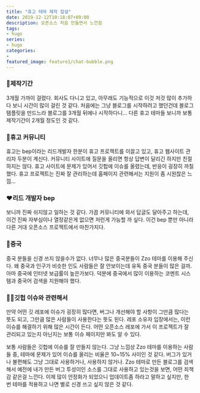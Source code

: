 ```yaml
---
title: "휴고 테마 제작 잡설"
date: 2019-12-12T10:18:07+09:00
description: 오픈소스 처음 만들면서 느낀점
tags:
- hugo
series:
- hugo
categories:
-
featured_image: feature1/chat-bubble.png
---
```


### 🧟제작기간

3개월 가까이 걸렸다. 회사도 다니고 있고, 아무래도 기능적으로 이것 저것 많이 추가하다 보니 시간이 많이 걸린 것 같다. 처음에는 그냥 블로그를 시작하려고 했던건데 블로그 템플릿을 만드느라 블로그를 3개월 뒤에나 시작하다니... 다른 휴고 테마들 보니까 보통 제작기간이 2개월 정도인 것 같다.

### 💬휴고 커뮤니티

휴고는 bep이라는 리드개발자 한분이 휴고 프로젝트를 이끌고 있고, 휴고 웹사이트 관리자 두분이 계신다. 커뮤니티 사이트에 질문을 올리면 항상 답변이 달리긴 하지만 친절 하지는 않다. 휴고 사이트에 문제가 있어서 깃헙에 이슈를 올렸는데, 반응이 굉장히 까칠했다. 휴고 프로젝트는 진짜 잘 관리하는데 홈페이지 관련해서는 지원이 좀 시원찮은 느낌...

### ❤️리드 개발자 bep

보니까 진짜 쉬지않고 일하는 것 같다. 가끔 커뮤니티에 와서 답글도 달아주고 하는데, 이건 진짜 자부심이나 열정같은게 없으면 저런게 가능할 까 싶다. 이건 bep 뿐만 아니라 다른 거대 오픈소스 프로젝트에서 마찬가지다.

### 🐼중국

중국 분들을 신경 쓰지 않을수가 없다. 너무나 많은 중국분들이 Zzo 테마를 이용해 주신다. 왜 중국과 인구가 비슷한 인도 사람들은 잘 안보이는데 유독 중국 분들이 많은 걸까. 아마 중국에 인터넷 보급률이 높은가보다. 덕분에 중국에서 많이 이용하는 코멘트 시스템과 중국어 검색을 지원해야 했다. 

### 👨‍🔧깃헙 이슈와 관련해서

만약 어떤 깃 레포에 이슈가 굉장히 많다면, 버그나 개선해야 할 사항이 그만큼 많다는 뜻도 되고, 그만큼 많은 사람들이 사용한다는 뜻도 된다. 레포 소유자 입장에서는, 이런 이슈를 해결하기 위해 많은 시간이 든다. 어떤 오픈소스 레포에 가서 이 프로젝트가 잘 관리되고 있는지 아닌지는 보통 이슈 페이지만 봐도 알 수 있다.

보통 사람들은 깃헙에 이슈를 잘 만들지 않는다. 그냥 느낌상 Zzo 테마를 이용하는 사람들 중, 테마에 문제가 있어 이슈를 올리는 비율은 10~15% 사이인 것 같다. 버그가 있거나 불편해도 그냥 그대로 사용하거나, 사용하지 않거나. Zzo 테마로 만든 블로그를 검색해서 예전에 내가 만든 버그 투성이인 소스를 그대로 사용하고 있는것을 보면, 어떤 죄책감 같은걸 느낀다. 이제 많이 안정화가 되었으니 업데이트좀 하라고 말하고 싶지만, 한 번 테마를 적용하고 나면 별로 신경 쓰고 싶지 않은 것 같다.